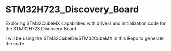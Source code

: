 # STM32H723_Discovery_Board
Exploring STM32CubeMX capabilities with drivers and initialization code for the STM32H723 Discovery Board.

I will be using the STM32CubeIDe/STM32CubeMX in this Repo to generate the code.